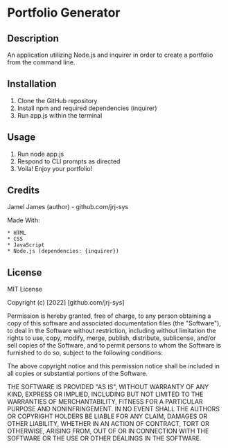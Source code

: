 # Portfolio Generator
## Description 

An application utilizing Node.js and inquirer in order to create a portfolio from the command line. 
## Installation

1) Clone the GitHub repository 
2) Install npm and required dependencies (inquirer)
4) Run app.js within the terminal
## Usage 

1) Run node app.js
2) Respond to CLI prompts as directed
3) Voila! Enjoy your portfolio! 
## Credits

Jamel James (author) - github.com/jrj-sys

Made With: 

    * HTML
    * CSS
    * JavaScript
    * Node.js (dependencies: {inquirer})
## License

MIT License

Copyright (c) [2022] [github.com/jrj-sys]

Permission is hereby granted, free of charge, to any person obtaining a copy
of this software and associated documentation files (the "Software"), to deal
in the Software without restriction, including without limitation the rights
to use, copy, modify, merge, publish, distribute, sublicense, and/or sell
copies of the Software, and to permit persons to whom the Software is
furnished to do so, subject to the following conditions:

The above copyright notice and this permission notice shall be included in all
copies or substantial portions of the Software.

THE SOFTWARE IS PROVIDED "AS IS", WITHOUT WARRANTY OF ANY KIND, EXPRESS OR
IMPLIED, INCLUDING BUT NOT LIMITED TO THE WARRANTIES OF MERCHANTABILITY,
FITNESS FOR A PARTICULAR PURPOSE AND NONINFRINGEMENT. IN NO EVENT SHALL THE
AUTHORS OR COPYRIGHT HOLDERS BE LIABLE FOR ANY CLAIM, DAMAGES OR OTHER
LIABILITY, WHETHER IN AN ACTION OF CONTRACT, TORT OR OTHERWISE, ARISING FROM,
OUT OF OR IN CONNECTION WITH THE SOFTWARE OR THE USE OR OTHER DEALINGS IN THE
SOFTWARE.
